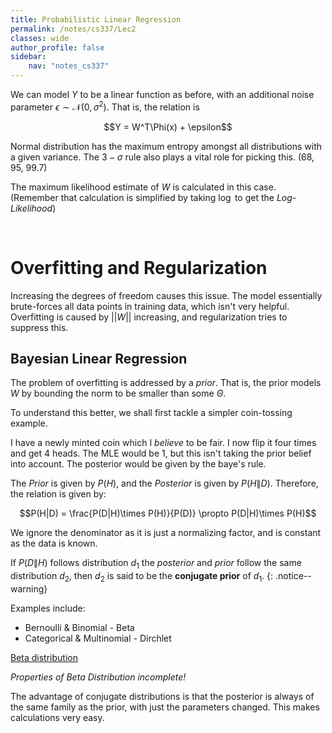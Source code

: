 ```yaml
---
title: Probabilistic Linear Regression
permalink: /notes/cs337/Lec2
classes: wide
author_profile: false
sidebar:
    nav: "notes_cs337"
---
```

<script type="text/javascript" src="https://code.jquery.com/jquery-1.7.1.min.js"></script>

<script type="text/x-mathjax-config">
  MathJax.Hub.Config({
    tex2jax: {
      inlineMath: [ ['$','$'], ["\\(","\\)"] ],
      processEscapes: true
    }
  });
</script>
<script type="text/javascript" async src="https://cdnjs.cloudflare.com/ajax/libs/mathjax/2.7.5/latest.js?config=TeX-MML-AM_CHTML" async></script>


<!-- Notes begin from here --->

We can model $Y$ to be a linear function as before, with an additional noise parameter $\epsilon \sim \mathcal{N}(0,\sigma^2)$. That is, the relation is

<div style = "text-align: center;">
  $$Y = W^T\Phi(x) + \epsilon$$
</div>

Normal distribution has the maximum entropy amongst all distributions with a given variance. The $3-\sigma$ rule also plays a vital role for picking this. (68, 95, 99.7)

The maximum likelihood estimate of $W$ is calculated in this case. (Remember that calculation is simplified by taking $\log$ to get the *Log-Likelihood*)

&nbsp;

# Overfitting and Regularization

Increasing the degrees of freedom causes this issue. The model essentially brute-forces all data points in training data, which isn't very helpful. Overfitting is caused by $||W||$ increasing, and regularization tries to suppress this.

## Bayesian Linear Regression

The problem of overfitting is addressed by a *prior*. That is, the prior models $W$ by bounding the norm to be smaller than some $\Theta$.

To understand this better, we shall first tackle a simpler coin-tossing example.

I have a newly minted coin which I *believe* to be fair. I now flip it four times and get 4 heads. The MLE would be 1, but this isn't taking the prior belief into account. The posterior would be given by the baye's rule.

The *Prior* is given by $P(H)$, and the *Posterior* is given by $P(H\|D)$. Therefore, the relation is given by:

<div style="text-align: center;">
  $$P(H|D) = \frac{P(D|H)\times P(H)}{P(D)} \propto P(D|H)\times P(H)$$
</div>

We ignore the denominator as it is just a normalizing factor, and is constant as the data is known.

If $P(D\|H)$ follows distribution $d_1$ the *posterior* and *prior* follow the same distribution $d_2$, then $d_2$ is said to be the **conjugate prior** of $d_1$.
{: .notice--warning}

Examples include:
- Bernoulli & Binomial - Beta
- Categorical & Multinomial - Dirchlet

[Beta distribution](https://en.wikipedia.org/wiki/Beta_distribution)

*Properties of Beta Distribution incomplete!*

The advantage of conjugate distributions is that the posterior is always of the same family as the prior, with just the parameters changed. This makes calculations very easy.

